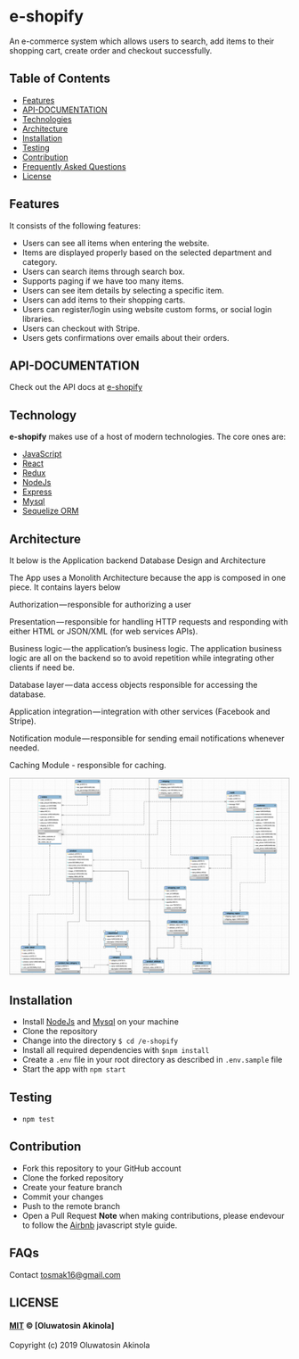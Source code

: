 # e-shopify

An e-commerce system which allows users to search, add items to their shopping cart, create order and checkout successfully.

## Table of Contents

- [Features](#features)
- [API-DOCUMENTATION](#API-DOCUMENTATION)
- [Technologies](#technology)
- [Architecture](#Architecture)
- [Installation](#installation)
- [Testing](#testing)
- [Contribution](#contribution)
- [Frequently Asked Questions](#faqs)
- [License](#license)

## Features

It consists of the following features:

- Users can see all items when entering the website.
- Items are displayed properly based on the selected department and category.
- Users can search items through search box.
- Supports paging if we have too many items.
- Users can see item details by selecting a specific item.
- Users can add items to their shopping carts.
- Users can register/login using website custom forms, or social login libraries.
- Users can checkout with Stripe.
- Users gets confirmations over emails about their orders.

## API-DOCUMENTATION
Check out the API docs at [e-shopify](https://eshopify.docs.apiary.io/#)

## Technology
**e-shopify** makes use of a host of modern technologies. The core ones are:
- [JavaScript](https://www.javascript.com/)
- [React](https://facebook.github.io/react/)
- [Redux](http://redux.js.org/)
- [NodeJs](https://nodejs.org)
- [Express](http://expressjs.com/)
- [Mysql](https://www.mysql.com)
- [Sequelize ORM](http://docs.sequelizejs.com/en/v3/)

## Architecture
It below is the Application backend Database Design and Architecture

The App uses a Monolith Architecture because the app is composed in one piece. 
It contains layers below

Authorization — responsible for authorizing a user

Presentation — responsible for handling HTTP requests and responding with either HTML or JSON/XML (for web services APIs).

Business logic — the application’s business logic. The application business logic are all on the backend so to avoid repetition while integrating other clients if need be.

Database layer — data access objects responsible for accessing the database.

Application integration — integration with other services (Facebook and Stripe).

Notification module — responsible for sending email notifications whenever needed.

Caching Module - responsible for caching.

![](dbdesign.png)




## Installation

- Install [NodeJs](https://nodejs.org/en/) and [Mysql](https://www.mysql.com) on your machine
- Clone the repository
- Change into the directory `$ cd /e-shopify`
- Install all required dependencies with `$npm install`
- Create a `.env` file in your root directory as described in `.env.sample` file
- Start the app with `npm start`

## Testing

- `npm test`

## Contribution

- Fork this repository to your GitHub account
- Clone the forked repository
- Create your feature branch
- Commit your changes
- Push to the remote branch
- Open a Pull Request
  **Note** when making contributions, please endevour to follow the [Airbnb](https://github.com/airbnb/javascript) javascript style guide.

## FAQs

Contact tosmak16@gmail.com

## LICENSE

#### [MIT](./LICENSE) © [Oluwatosin Akinola]

Copyright (c) 2019 Oluwatosin Akinola
